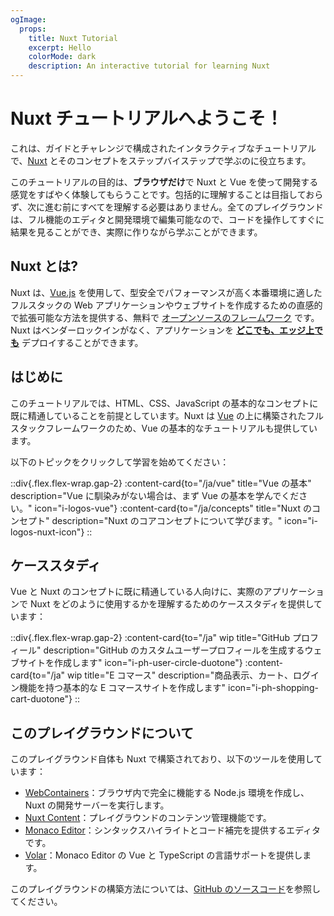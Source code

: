 ```yaml
---
ogImage:
  props:
    title: Nuxt Tutorial
    excerpt: Hello
    colorMode: dark
    description: An interactive tutorial for learning Nuxt
---
```


# Nuxt チュートリアルへようこそ！

これは、ガイドとチャレンジで構成されたインタラクティブなチュートリアルで、[Nuxt](https://nuxt.com/) とそのコンセプトをステップバイステップで学ぶのに役立ちます。

このチュートリアルの目的は、**ブラウザだけ**で Nuxt と Vue を使って開発する感覚をすばやく体験してもらうことです。包括的に理解することは目指しておらず、次に進む前にすべてを理解する必要はありません。全てのプレイグラウンドは、フル機能のエディタと開発環境で編集可能なので、コードを操作してすぐに結果を見ることができ、実際に作りながら学ぶことができます。

## Nuxt とは?

Nuxt は、[Vue.js](https://vuejs.org) を使用して、型安全でパフォーマンスが高く本番環境に適したフルスタックの Web アプリケーションやウェブサイトを作成するための直感的で拡張可能な方法を提供する、無料で [オープンソースのフレームワーク](https://github.com/nuxt/nuxt) です。Nuxt はベンダーロックインがなく、アプリケーションを [**どこでも、エッジ上でも**](https://nuxt.com/blog/nuxt-on-the-edge) デプロイすることができます。

## はじめに

このチュートリアルでは、HTML、CSS、JavaScript の基本的なコンセプトに既に精通していることを前提としています。Nuxt は [Vue](https://vuejs.org) の上に構築されたフルスタックフレームワークのため、Vue の基本的なチュートリアルも提供しています。

以下のトピックをクリックして学習を始めてください：

::div{.flex.flex-wrap.gap-2}
:content-card{to="/ja/vue" title="Vue の基本" description="Vue に馴染みがない場合は、まず Vue の基本を学んでください。" icon="i-logos-vue"}
:content-card{to="/ja/concepts" title="Nuxt のコンセプト" description="Nuxt のコアコンセプトについて学びます。" icon="i-logos-nuxt-icon"}
::

## ケーススタディ

Vue と Nuxt のコンセプトに既に精通している人向けに、実際のアプリケーションで Nuxt をどのように使用するかを理解するためのケーススタディを提供しています：

::div{.flex.flex-wrap.gap-2}
:content-card{to="/ja" wip title="GitHub プロフィール" description="GitHub のカスタムユーザープロフィールを生成するウェブサイトを作成します" icon="i-ph-user-circle-duotone"}
:content-card{to="/ja" wip title="E コマース" description="商品表示、カート、ログイン機能を持つ基本的な E コマースサイトを作成します" icon="i-ph-shopping-cart-duotone"}
::

## このプレイグラウンドについて

このプレイグラウンド自体も Nuxt で構築されており、以下のツールを使用しています：

- [WebContainers](https://webcontainers.io/)：ブラウザ内で完全に機能する Node.js 環境を作成し、Nuxt の開発サーバーを実行します。
- [Nuxt Content](https://content.nuxt.com/)：プレイグラウンドのコンテンツ管理機能です。
- [Monaco Editor](https://microsoft.github.io/monaco-editor/)：シンタックスハイライトとコード補完を提供するエディタです。
- [Volar](https://github.com/volarjs/volar.js)：Monaco Editor の Vue と TypeScript の言語サポートを提供します。

このプレイグラウンドの構築方法については、[GitHub のソースコード](https://github.com/nuxt/learn.nuxt.com)を参照してください。
